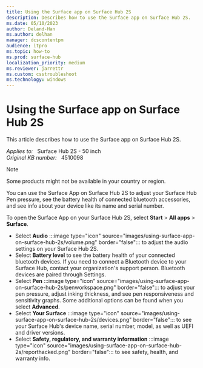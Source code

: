 ```yaml
---
title: Using the Surface app on Surface Hub 2S
description: Describes how to use the Surface app on Surface Hub 2S.
ms.date: 05/10/2023
author: Deland-Han
ms.author: delhan
manager: dcscontentpm
audience: itpro
ms.topic: how-to
ms.prod: surface-hub
localization_priority: medium
ms.reviewer: jarrettr
ms.custom: csstroubleshoot
ms.technology: windows
---
```

# Using the Surface app on Surface Hub 2S

This article describes how to use the Surface app on Surface Hub 2S.

_Applies to:_ &nbsp; Surface Hub 2S - 50 inch  
_Original KB number:_ &nbsp; 4510098

> [!NOTE]
> Some products might not be available in your country or region.

You can use the Surface App on Surface Hub 2S to adjust your Surface Hub Pen pressure, see the battery health of connected bluetooth accessories, and see info about your device like its name and serial number. 

To open the Surface App on your Surface Hub 2S, select **Start** > **All apps** > **Surface**.

- Select **Audio** :::image type="icon" source="images/using-surface-app-on-surface-hub-2s/volume.png" border="false"::: to adjust the audio settings on your Surface Hub 2S.
- Select **Battery level** to see the battery health of your connected bluetooth devices. If you need to connect a Bluetooth device to your Surface Hub, contact your organization's support person. Bluetooth devices are paired through Settings.
- Select **Pen** :::image type="icon" source="images/using-surface-app-on-surface-hub-2s/penworkspace.png" border="false"::: to adjust your pen pressure, adjust inking thickness, and see pen responsiveness and sensitivity graphs. Some additional options can be found when you select **Advanced**.
- Select **Your Surface** :::image type="icon" source="images/using-surface-app-on-surface-hub-2s/devices.png" border="false"::: to see your Surface Hub's device name, serial number, model, as well as UEFI and driver versions.
- Select **Safety, regulatory, and warranty information** :::image type="icon" source="images/using-surface-app-on-surface-hub-2s/reporthacked.png" border="false"::: to see safety, health, and warranty info.
